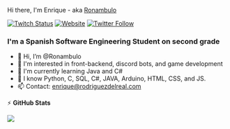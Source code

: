 [Instagram]: https://www.instagram.com/burnedreel/
[Twitter]: https://twitter.com/Ronambulo
[TikTok]: https://www.tiktok.com/@Ronambulo_
[Youtube]: https://www.youtube.com/channel/UC7UvzyArXEhe2yQc0yrR-zQ
[Website]: https://rodriguezdelreal.com/
[Twitch]: https://www.twitch.tv/Ronambulo

Hi there, I'm Enrique - aka [Ronambulo][Twitch]

[![Twitch Status](https://img.shields.io/twitch/status/ronambulo?color=9146FF&label=Ronambulo_%20twitch&logo=twitch&logoColor=white&style=for-the-badge)][Twitch]
[![Website](https://img.shields.io/website?label=rodriguezdelreal.com&style=for-the-badge&url=https%3A%2F%2Frodriguezdelreal.com/)](https://rodriguezdelreal.com/)
[![Twitter Follow](https://img.shields.io/twitter/follow/ronambulo?color=1DA1F2&logo=twitter&style=for-the-badge)](https://twitter.com/intent/follow?original_referer=https%3A%2F%2Fgithub.com%2Fronambulo&screen_name=ronambulo)

### I'm a Spanish Software Engineering Student on second grade

- 👋 Hi, I’m @Ronambulo
- 👀 I'm interested in front-backend, discord bots, and game development
- 🌱 I'm currently learning Java and C#
- 🌳 I know Python, C, SQL, C#, JAVA, Arduino, HTML, CSS, and JS.
- 📫 Contact: [enrique@rodriguezdelreal.com](mailto:enrique@rodriguezdelreal.com)

:zap: **GitHub Stats**

<div style="float: left;">
  <img src="https://streak-stats.demolab.com?user=ronambulo&theme=dark&hide_border=true&background=303238&ring=004932&fire=01DD00&currStreakLabel=019A01" />
</div>
